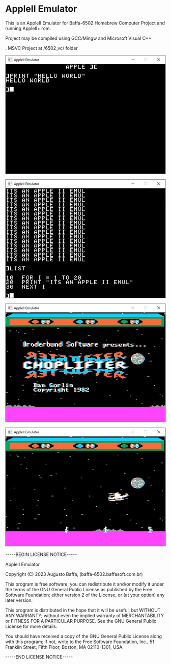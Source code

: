 # AppleII Emulator
This is an AppleII Emulator for Baffa-6502 Homebrew Computer Project and running AppleII+ rom.

Project may be compiled using GCC/Mingw and Microsoft Visual C++

. MSVC Project at /6502_vc/ folder

![basic1](imgs/basic1.jpg?raw=true "AppleII Basic")

![basic2](imgs/basic2.jpg?raw=true "AppleII Basic: Listing Program")

![choplifter1](imgs/chop1.jpg?raw=true "Choplifter Game")

![choplifter2](imgs/chop2.jpg?raw=true "Choplifter Game")



-----BEGIN LICENSE NOTICE----- 

AppleII Emulator

Copyright (C) 2023  Augusto Baffa, (baffa-6502.baffasoft.com.br)

This program is free software; you can redistribute it and/or
modify it under the terms of the GNU General Public License
as published by the Free Software Foundation; either version 2
of the License, or (at your option) any later version.

This program is distributed in the hope that it will be useful,
but WITHOUT ANY WARRANTY; without even the implied warranty of
MERCHANTABILITY or FITNESS FOR A PARTICULAR PURPOSE.  See the
GNU General Public License for more details.

You should have received a copy of the GNU General Public License
along with this program; if not, write to the Free Software
Foundation, Inc., 51 Franklin Street, Fifth Floor, Boston, MA  02110-1301, USA.

-----END LICENSE NOTICE----- 
